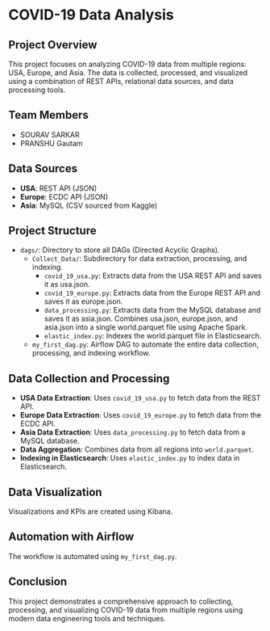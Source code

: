 # COVID-19 Data Analysis

## Project Overview
This project focuses on analyzing COVID-19 data from multiple regions: USA, Europe, and Asia. The data is collected, processed, and visualized using a combination of REST APIs, relational data sources, and data processing tools.

## Team Members
- SOURAV SARKAR
- PRANSHU Gautam

## Data Sources
- **USA**: REST API (JSON)
- **Europe**: ECDC API (JSON)
- **Asia**: MySQL (CSV sourced from Kaggle)

## Project Structure
- `dags/`: Directory to store all DAGs (Directed Acyclic Graphs).
  - `Collect_Data/`: Subdirectory for data extraction, processing, and indexing.
    - `covid_19_usa.py`: Extracts data from the USA REST API and saves it as usa.json.
    - `covid_19_europe.py`: Extracts data from the Europe REST API and saves it as europe.json.
    - `data_processing.py`: Extracts data from the MySQL database and saves it as asia.json. Combines usa.json, europe.json, and asia.json into a single world.parquet file using Apache Spark.
    - `elastic_index.py`: Indexes the world.parquet file in Elasticsearch.
  - `my_first_dag.py`: Airflow DAG to automate the entire data collection, processing, and indexing workflow.

## Data Collection and Processing
- **USA Data Extraction**: Uses `covid_19_usa.py` to fetch data from the REST API.
- **Europe Data Extraction**: Uses `covid_19_europe.py` to fetch data from the ECDC API.
- **Asia Data Extraction**: Uses `data_processing.py` to fetch data from a MySQL database.
- **Data Aggregation**: Combines data from all regions into `world.parquet`.
- **Indexing in Elasticsearch**: Uses `elastic_index.py` to index data in Elasticsearch.

## Data Visualization
Visualizations and KPIs are created using Kibana.

## Automation with Airflow
The workflow is automated using `my_first_dag.py`.

## Conclusion
This project demonstrates a comprehensive approach to collecting, processing, and visualizing COVID-19 data from multiple regions using modern data engineering tools and techniques.
